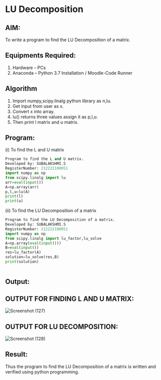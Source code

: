 # LU Decomposition 

## AIM:
To write a program to find the LU Decomposition of a matrix.

## Equipments Required:
1. Hardware – PCs
2. Anaconda – Python 3.7 Installation / Moodle-Code Runner

## Algorithm
1. Import numpy,scipy.linalg python library as n,lu.
2. Get input from user as x.
3. Convert x into array.
4. lu() returns three values assign it as p,l,u.
5. Then print l matrix and u matrix.

## Program:
(i) To find the L and U matrix

```py
Program to find the L and U matrix.
Developed by: SUBALAKSHMI.S
RegisterNumber: 212222100051
import numpy as np
from scipy.linalg import lu
arr=eval(input())
A=np.array(arr)
p,l,u=lu(A)
print(l)
print(u)

```

(ii) To find the LU Decomposition of a matrix


```py
Program to find the LU Decomposition of a matrix.
Developed by: SUBALAKSHMI.S
RegisterNumber: 212222100051
import numpy as np
from scipy.linalg import lu_factor,lu_solve
A=np.array(eval(input()))
B=eval(input())
res=lu_factor(A)
solution=lu_solve(res,B)
print(solution)



```

## Output:
## OUTPUT FOR FINDING L AND U MATRIX:

![Screenshot (127)](https://github.com/Subalakshmisuresh/LU-Decomposition/assets/121957896/8690954c-64ff-4153-8416-6409f0fcb878)

## OUTPUT FOR LU DECOMPOSITION:

![Screenshot (128)](https://github.com/Subalakshmisuresh/LU-Decomposition/assets/121957896/c5e03ac3-b208-47ff-ad4f-c48a993c56ba)




## Result:
Thus the program to find the LU Decomposition of a matrix is written and verified using python programming.

